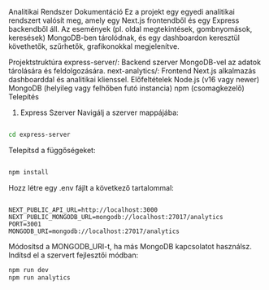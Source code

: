 Analitikai Rendszer Dokumentáció
Ez a projekt egy egyedi analitikai rendszert valósít meg, amely egy Next.js frontendből és egy Express backendből áll. Az események (pl. oldal megtekintések, gombnyomások, keresések) MongoDB-ben tárolódnak, és egy dashboardon keresztül követhetők, szűrhetők, grafikonokkal megjelenítve.

Projektstruktúra
express-server/: Backend szerver MongoDB-vel az adatok tárolására és feldolgozására.
next-analytics/: Frontend Next.js alkalmazás dashboarddal és analitikai klienssel.
Előfeltételek
Node.js (v16 vagy newer)
MongoDB (helyileg vagy felhőben futó instancia)
npm (csomagkezelő)
Telepítés
1. Express Szerver
Navigálj a szerver mappájába:
```bash

cd express-server
```

Telepítsd a függőségeket:
```bash

npm install
```
Hozz létre egy .env fájlt a következő tartalommal:
```env

NEXT_PUBLIC_API_URL=http://localhost:3000
NEXT_PUBLIC_MONGODB_URL=mongodb://localhost:27017/analytics
PORT=3001
MONGODB_URI=mongodb://localhost:27017/analytics
```
Módosítsd a MONGODB_URI-t, ha más MongoDB kapcsolatot használsz.
Indítsd el a szervert fejlesztői módban:
```bash
npm run dev
npm run analytics
```
